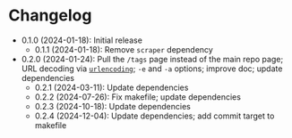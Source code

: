# Changelog

* 0.1.0 (2024-01-18): Initial release
    * 0.1.1 (2024-01-18): Remove `scraper` dependency
* 0.2.0 (2024-01-24): Pull the `/tags` page instead of the main repo page; URL decoding via
  [`urlencoding`]; `-e` and `-a` options; improve doc; update dependencies
    * 0.2.1 (2024-03-11): Update dependencies
    * 0.2.2 (2024-07-26): Fix makefile; update dependencies
    * 0.2.3 (2024-10-18): Update dependencies
    * 0.2.4 (2024-12-04): Update dependencies; add commit target to makefile

[`urlencoding`]: https://crates.io/crates/urlencoding

